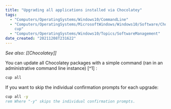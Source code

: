 ```yaml
---
title: "Upgrading all applications installed via Chocolatey"
tags:
  - "Computers/OperatingSystems/Windows10/CommandLine"
  - "Computers/OperatingSystems/MicrosoftWindows/Windows10/Software/Chocolatey/\
    cup"
  - "Computers/OperatingSystems/Windows10/Topics/SoftwareManagement"
date_created: "20211208T231622"
---
```

*See also: [[Chocolatey]]*

You can update all Chocolatey packages with a simple command (ran in an administrative command line instance) [^1] :
```cmd
cup all
```

If you want to skip the individual confirmation prompts for each upgrade:
```cmd
cup all -y
rem Where "-y" skips the individual confirmation prompts.
```
